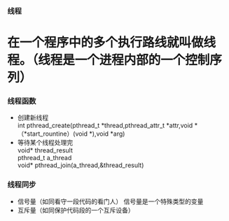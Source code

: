 ### 线程  
在一个程序中的多个执行路线就叫做线程。（线程是一个进程内部的一个控制序列）
==
### 线程函数
* 创建新线程  
int pthread_create(pthread_t *thread,pthread_attr_t *attr,void *（*start_rountine）(void *),void *arg)    
* 等待某个线程处理完    
void* thread_result  
pthread_t a_thread  
void* pthread_join(a_thread,&thread_result)  

### 线程同步
* 信号量（如同看守一段代码的看门人） 
信号量是一个特殊类型的变量   
* 互斥量（如同保护代码段的一个互斥设备）
